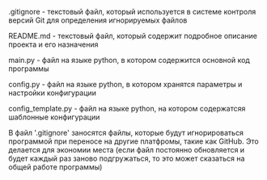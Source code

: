 .gitignore - текстовый файл, который используется в системе контроля версий Git для определения игнорируемых файлов

README.md - текстовый файл, который содержит подробное описание проекта и его назначения

main.py - файл на языке python, в котором содержится основной код программы

config.py - файл на языке python, в котором хранятся параметры и настройки конфигурации

config_template.py - файл на языке python, на котором содержатсяя шаблонные конфигурации 

В файл '.gitignore' заносятся файлы, которые будут игнорироваться программой при переносе на другие платфромы, такие как GitHub. Это делается для экономии места (если файл постоянно обновляется и будет каждый раз заново подгружаться, то это может сказаться на общей работе программы)
